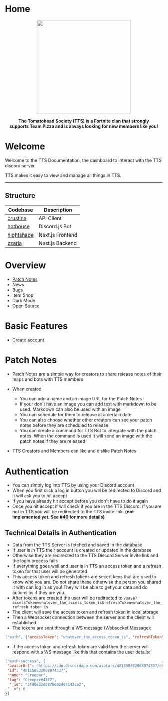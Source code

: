 # Home

<p align="center">
  <a href="https://ttsclan.vercel.app">
<img height=300 src="https://cdn.discordapp.com/icons/570349873337991203/7f945e4de66e287e33e029043c99dd76.png?size=512"/>
  </a>
</p>
<p align="center">
  <strong>
 The Tomatohead Society (TTS) is a Fortnite clan that strongly
    <br>
 supports Team Pizza and is always looking for new members like you!
    </strong>
</p>

# Welcome

Welcome to the TTS Documentation, the dashboard to interact with the TTS discord server.

TTS makes it easy to view and manage all things in TTS.

---

## Structure

| Codebase                 | Description      |
| ------------------------ | ---------------- |
| [crustina](crustina)     | API Client       |
| [hothouse](hothouse)     | Discord.js Bot   |
| [nightshade](nightshade) | Next.js Frontend |
| [zzaria](zzaria)         | Nest.js Backend  |

# Overview

-   [Patch Notes](#patch-notes)
-   News
-   Bugs
-   Item Shop
-   Dark Mode
-   Open Source

# Basic Features

-   [Create account](#authentication)

# Patch Notes

-   Patch Notes are a simple way for creators to share release notes of their maps and bots with TTS members

-   When created

    -   You can add a name and an image URL for the Patch Notes
    -   If your don't have an image you can add text with markdown to be used. Markdown can also be used with an image
    -   You can schedule for them to release at a certain date
    -   You can also choose whether other creators can see your patch notes before they are scheduled to release
    -   You can create a command for TTS Bot to integrate with the patch notes. When the command is used it will send an image with the patch notes if they are released

-   TTS Creators and Members can like and dislike Patch Notes

# Authentication

-   You can simply log into TTS by using your Discord account
-   When you first click a log in button you will be redirected to Discord and it will ask you to hit accept
-   If you have already hit accept before you don't have to do it again
-   Once you hit accept if will check if you are in the TTS Discord. If you are not in TTS you will be redirected to the TTS invite link. **(not implemented yet. See [#40](/../../issues/40) for more details)**

## Technical Details in Authentication

-   Data from the TTS Server is fetched and saved in the database
-   If user is in TTS their account is created or updated in the database 
-   Otherwise they are redirected to the TTS Discord Server invite link and the login process fails
-   If everything goes well and user is in TTS an access token and a refresh token for that user will be generated
-   This access token and refresh tokens are secert keys that are used to know who you are. Do not share these otherwise the person you shared it with can log in as you! They will be able to get your data and do actions as if they are you.
-   After tokens are created the user will be redirected to `/save?accessToken=whatever_the_access_token_is&refreshToken=whatever_the_refresh_token_is`
-   The client will save the access token and refresh token in local storage
-   Then a Websocket connection between the server and the client will established
-   The tokens are sent through a WS message (Websocket Message): 
```json
["auth", {"accessToken": "whatever_the_access_token_is", "refreshToken": "whatever_the_refresh_token_is"}]
```
 -  If the access token and refresh token are valid then the server will respond with a WS message like this that contains the user details:
 ```json
["auth-success", {
  "avatarUrl": "https://cdn.discordapp.com/avatars/481158632008974337/d9712404dc60ea0f39712a91f7b914d4.png?size=2048",
  "id": "481158632008974337",
  "name": "Creeper",
  "tag": "Creeper#4717",
   "_id": "5fd0e32d087b692d04143ca2",
  "__v": 0
}]
``` 
